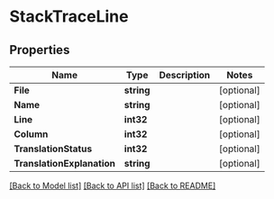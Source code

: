 # StackTraceLine

## Properties

Name | Type | Description | Notes
------------ | ------------- | ------------- | -------------
**File** | **string** |  | [optional] 
**Name** | **string** |  | [optional] 
**Line** | **int32** |  | [optional] 
**Column** | **int32** |  | [optional] 
**TranslationStatus** | **int32** |  | [optional] 
**TranslationExplanation** | **string** |  | [optional] 

[[Back to Model list]](../README.md#documentation-for-models) [[Back to API list]](../README.md#documentation-for-api-endpoints) [[Back to README]](../README.md)


